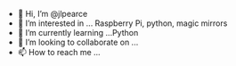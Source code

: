 - 👋 Hi, I’m @jlpearce
- 👀 I’m interested in ... Raspberry Pi, python, magic mirrors
- 🌱 I’m currently learning ...Python
- 💞️ I’m looking to collaborate on ...
- 📫 How to reach me ...

<!---
jlpearce/jlpearce is a ✨ special ✨ repository because its `README.md` (this file) appears on your GitHub profile.
You can click the Preview link to take a look at your changes.
--->
